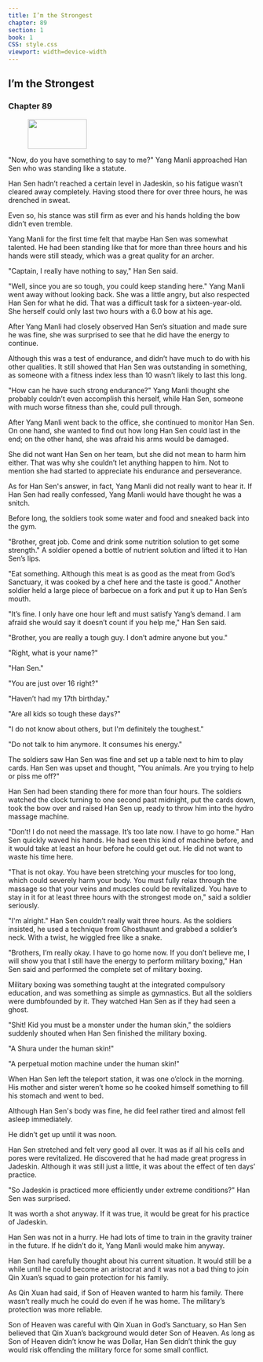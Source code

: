 ```yaml
---
title: I’m the Strongest
chapter: 89
section: 1
book: 1
CSS: style.css
viewport: width=device-width
---
```


## I’m the Strongest

### Chapter 89

<figure>
	<img src="../Images/gem.gif" alt="" id="gem" width="120" height="60" />
</figure>

"Now, do you have something to say to me?" Yang Manli approached Han Sen who was standing like a statute.

Han Sen hadn’t reached a certain level in Jadeskin, so his fatigue wasn’t cleared away completely. Having stood there for over three hours, he was drenched in sweat.

Even so, his stance was still firm as ever and his hands holding the bow didn’t even tremble.

Yang Manli for the first time felt that maybe Han Sen was somewhat talented. He had been standing like that for more than three hours and his hands were still steady, which was a great quality for an archer.

"Captain, I really have nothing to say," Han Sen said.

"Well, since you are so tough, you could keep standing here." Yang Manli went away without looking back. She was a little angry, but also respected Han Sen for what he did. That was a difficult task for a sixteen-year-old. She herself could only last two hours with a 6.0 bow at his age.

After Yang Manli had closely observed Han Sen’s situation and made sure he was fine, she was surprised to see that he did have the energy to continue.

Although this was a test of endurance, and didn’t have much to do with his other qualities. It still showed that Han Sen was outstanding in something, as someone with a fitness index less than 10 wasn’t likely to last this long.

"How can he have such strong endurance?" Yang Manli thought she probably couldn’t even accomplish this herself, while Han Sen, someone with much worse fitness than she, could pull through.

After Yang Manli went back to the office, she continued to monitor Han Sen. On one hand, she wanted to find out how long Han Sen could last in the end; on the other hand, she was afraid his arms would be damaged.

She did not want Han Sen on her team, but she did not mean to harm him either. That was why she couldn’t let anything happen to him. Not to mention she had started to appreciate his endurance and perseverance.

As for Han Sen's answer, in fact, Yang Manli did not really want to hear it. If Han Sen had really confessed, Yang Manli would have thought he was a snitch.

Before long, the soldiers took some water and food and sneaked back into the gym.

"Brother, great job. Come and drink some nutrition solution to get some strength." A soldier opened a bottle of nutrient solution and lifted it to Han Sen’s lips.

"Eat something. Although this meat is as good as the meat from God’s Sanctuary, it was cooked by a chef here and the taste is good." Another soldier held a large piece of barbecue on a fork and put it up to Han Sen’s mouth.

"It’s fine. I only have one hour left and must satisfy Yang’s demand. I am afraid she would say it doesn’t count if you help me," Han Sen said.

"Brother, you are really a tough guy. I don’t admire anyone but you."

"Right, what is your name?"

"Han Sen."

"You are just over 16 right?"

"Haven’t had my 17th birthday."

"Are all kids so tough these days?"

"I do not know about others, but I'm definitely the toughest."

"Do not talk to him anymore. It consumes his energy."

The soldiers saw Han Sen was fine and set up a table next to him to play cards. Han Sen was upset and thought, "You animals. Are you trying to help or piss me off?"

Han Sen had been standing there for more than four hours. The soldiers watched the clock turning to one second past midnight, put the cards down, took the bow over and raised Han Sen up, ready to throw him into the hydro massage machine.

"Don’t! I do not need the massage. It’s too late now. I have to go home." Han Sen quickly waved his hands. He had seen this kind of machine before, and it would take at least an hour before he could get out. He did not want to waste his time here.

"That is not okay. You have been stretching your muscles for too long, which could severely harm your body. You must fully relax through the massage so that your veins and muscles could be revitalized. You have to stay in it for at least three hours with the strongest mode on," said a soldier seriously.

"I'm alright." Han Sen couldn’t really wait three hours. As the soldiers insisted, he used a technique from Ghosthaunt and grabbed a soldier’s neck. With a twist, he wiggled free like a snake.

"Brothers, I’m really okay. I have to go home now. If you don’t believe me, I will show you that I still have the energy to perform military boxing," Han Sen said and performed the complete set of military boxing.

Military boxing was something taught at the integrated compulsory education, and was something as simple as gymnastics. But all the soldiers were dumbfounded by it. They watched Han Sen as if they had seen a ghost.

"Shit! Kid you must be a monster under the human skin," the soldiers suddenly shouted when Han Sen finished the military boxing.

"A Shura under the human skin!"

"A perpetual motion machine under the human skin!"

When Han Sen left the teleport station, it was one o’clock in the morning. His mother and sister weren’t home so he cooked himself something to fill his stomach and went to bed.

Although Han Sen's body was fine, he did feel rather tired and almost fell asleep immediately.

He didn’t get up until it was noon.

Han Sen stretched and felt very good all over. It was as if all his cells and pores were revitalized. He discovered that he had made great progress in Jadeskin. Although it was still just a little, it was about the effect of ten days’ practice.

"So Jadeskin is practiced more efficiently under extreme conditions?" Han Sen was surprised.

It was worth a shot anyway. If it was true, it would be great for his practice of Jadeskin.

Han Sen was not in a hurry. He had lots of time to train in the gravity trainer in the future. If he didn’t do it, Yang Manli would make him anyway.

Han Sen had carefully thought about his current situation. It would still be a while until he could become an aristocrat and it was not a bad thing to join Qin Xuan’s squad to gain protection for his family.

As Qin Xuan had said, if Son of Heaven wanted to harm his family. There wasn’t really much he could do even if he was home. The military’s protection was more reliable.

Son of Heaven was careful with Qin Xuan in God’s Sanctuary, so Han Sen believed that Qin Xuan’s background would deter Son of Heaven. As long as Son of Heaven didn’t know he was Dollar, Han Sen didn’t think the guy would risk offending the military force for some small conflict.